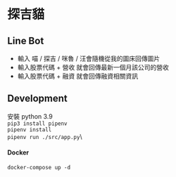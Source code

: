 # 探吉貓

## Line Bot

- 輸入 喵 / 探吉 / 咪魯 / 汪會隨機從我的圖床回傳圖片
- 輸入股票代碼 + 營收 就會回傳最新一個月該公司的營收
- 輸入股票代碼 + 融資 就會回傳融資相關資訊

## Development

安裝 python 3.9\
`pip3 install pipenv`\
`pipenv install`\
`pipenv run ./src/app.py`\

#### Docker

`docker-compose up -d`
